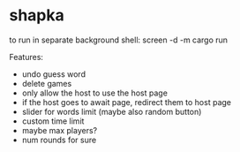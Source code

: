 # shapka
to run in separate background shell:
screen -d -m cargo run

Features:
- undo guess word
- delete games
- only allow the host to use the host page
- if the host goes to await page, redirect them to host page
- slider for words limit (maybe also random button)
- custom time limit
- maybe max players?
- num rounds for sure